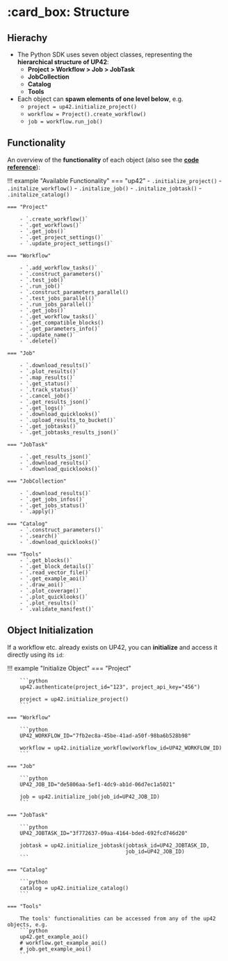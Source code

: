 # :card_box: Structure

## Hierachy

- The Python SDK uses seven object classes, representing the **hierarchical structure of UP42**:
    - **Project > Workflow > Job > JobTask**
    - **JobCollection**
    - **Catalog**
    - **Tools**
- Each object can **spawn elements of one level below**, e.g.
    - `project = up42.initialize_project()`
    - `workflow = Project().create_workflow()`
    - `job = workflow.run_job()`


## Functionality

An overview of the **functionality** of each object 
(also see the [**code reference**](https://up42.github.io/up42-py/reference/project/)):

!!! example "Available Functionality"
    === "up42"
        - `.initialize_project()`
        - `.initalize_workflow()`
        - `.initalize_job()`
        - `.initalize_jobtask()`
        - `.initalize_catalog()`
       
    
    === "Project"
    
        - `.create_workflow()`
        - `.get_workflows()`
        - `.get_jobs()`
        - `.get_project_settings()`
        - `.update_project_settings()`
    
    === "Workflow"
        
        - `.add_workflow_tasks()`
        - `.construct_parameters()`
        - `.test_job()`
        - `.run_job()`
        - `.construct_parameters_parallel()
        - `.test_jobs_parallel()`
        - `.run_jobs_parallel()`
        - `.get_jobs()`
        - `.get_workflow_tasks()`
        - `.get_compatible_blocks()
        - `.get_parameters_info()`
        - `.update_name()`
        - `.delete()`
        
    === "Job"
    
        - `.download_results()`
        - `.plot_results()`
        - `.map_results()`
        - `.get_status()`
        - `.track_status()`
        - `.cancel_job()`
        - `.get_results_json()`
        - `.get_logs()`
        - `.download_quicklooks()`
        - `.upload_results_to_bucket()`
        - `.get_jobtasks()`
        - `.get_jobtasks_results_json()`
        
    === "JobTask"
    
        - `.get_results_json()`
        - `.download_results()`
        - `.download_quicklooks()`
        
    === "JobCollection"
    
        - `.download_results()`
        - `.get_jobs_infos()`
        - `.get_jobs_status()`
        - `.apply()`
        
    === "Catalog"
        - `.construct_parameters()`
        - `.search()`
        - `.download_quicklooks()`
        
    === "Tools"
        - `.get_blocks()`
        - `.get_block_details()`
        - `.read_vector_file()`
        - `.get_example_aoi()`
        - `.draw_aoi()`
        - `.plot_coverage()`
        - `.plot_quicklooks()`
        - `.plot_results()`
        - `.validate_manifest()`
        
        
## Object Initialization

If a workflow etc. already exists on UP42, you can **initialize** and access it directly using its `id`:

!!! example "Initialize Object"
    === "Project"
    
        ```python
        up42.authenticate(project_id="123", project_api_key="456")
        
        project = up42.initialize_project()
        ```
    
    === "Workflow"

        ```python
        UP42_WORKFLOW_ID="7fb2ec8a-45be-41ad-a50f-98ba6b528b98"
        
        workflow = up42.initialize_workflow(workflow_id=UP42_WORKFLOW_ID)
        ```
        
    === "Job"

        ```python
        UP42_JOB_ID="de5806aa-5ef1-4dc9-ab1d-06d7ec1a5021"
        
        job = up42.initialize_job(job_id=UP42_JOB_ID)
        ```
      
    === "JobTask"
    
        ```python
        UP42_JOBTASK_ID="3f772637-09aa-4164-bded-692fcd746d20"
        
        jobtask = up42.initialize_jobtask(jobtask_id=UP42_JOBTASK_ID,
                                          job_id=UP42_JOB_ID)
        ```
       
    === "Catalog"
    
        ```python
        catalog = up42.initialize_catalog()
        ```
        
    === "Tools"
    
        The tools' functionalities can be accessed from any of the up42 objects, e.g.
        ```python
        up42.get_example_aoi()
        # workflow.get_example_aoi()
        # job.get_example_aoi()
        ```


        